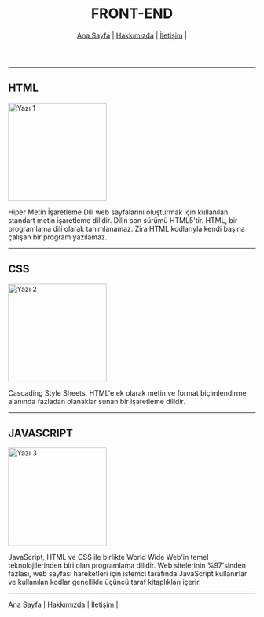 <!DOCTYPE html>
<html lang="tr">
<head>
    <meta charset="UTF-8">
    <meta http-equiv="X-UA-Compatible" content="IE=edge">
    <meta name="viewport" content="width=device-width, initial-scale=1.0">
    <title>Rabia TOY    </title>
</head>
<body>
    <!-- Navbar - Start -->
    <header>
        <h1>FRONT-END</h1> 
        <nav>
            <!-- <li> içinde yazarsam alt alta olurlar. -->
            <a href="index.html">Ana Sayfa</a> |
            <a href="about-us.html">Hakkımızda</a> |
            <a href="contact.html">İletişim</a> |
        </nav>
    </header>
    <!-- Navbar - End -->
        <hr>
    <!-- Content - Start -->
    <section>
        <!-- Articles - Start -->
        <article>
            <h2>HTML</h2>
            <img src="https://smartpro.com.tr/wp-content/uploads/2020/03/html5-nedir.jpg" height="200" alt="Yazı 1">
            <p>Hiper Metin İşaretleme Dili web sayfalarını oluşturmak için kullanılan standart metin işaretleme dilidir. Dilin son sürümü HTML5'tir. HTML, bir programlama dili olarak tanımlanamaz. Zira HTML kodlarıyla kendi başına çalışan bir program yazılamaz.</p>
            <hr>
        </article>
        <article>
            <h2>CSS</h2>
            <img src="https://miro.medium.com/max/600/1*OFsc0SD55jhi8cjo7aCA4w.jpeg" height="200" alt="Yazı 2">
            <p>Cascading Style Sheets, HTML'e ek olarak metin ve format biçimlendirme alanında fazladan olanaklar sunan bir işaretleme dilidir. </p>
            <hr>
        </article>
        <article>
            <h2>JAVASCRIPT</h2>
            <img src="https://www.setxrm.com/wp-content/uploads/2019/11/Javascript-programming-language.jpg" height="200" alt="Yazı 3">
            <p>JavaScript, HTML ve CSS ile birlikte World Wide Web'in temel teknolojilerinden biri olan programlama dilidir. Web sitelerinin %97'sinden fazlası, web sayfası hareketleri için istemci tarafında JavaScript kullanırlar ve kullanılan kodlar genellikle üçüncü taraf kitaplıkları içerir.</p>
            <hr>
        </article>
        <!-- Articles - End -->
    </section>
    <!-- Content - End -->
    <!-- Footer - Start -->
     <footer>
        <nav>
            <a href="index.html">Ana Sayfa</a> |
            <a href="about-us.html">Hakkımızda</a> |
            <a href="contact.html">İletişim</a> |
        </nav>
    </footer>
    <!-- Footer - End -->

</body>
</html>